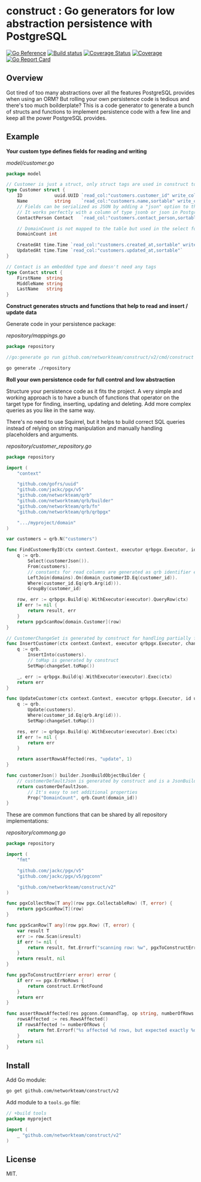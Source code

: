# construct : Go generators for low abstraction persistence with PostgreSQL

[![Go Reference](https://pkg.go.dev/badge/github.com/networkteam/construct/v2.svg)](https://pkg.go.dev/github.com/networkteam/construct/v2)
[![Build status](https://github.com/networkteam/construct/actions/workflows/test.yml/badge.svg?branch=v2)](https://github.com/networkteam/construct/actions/workflows/test.yml)
[![Coverage Status](https://coveralls.io/repos/github/networkteam/construct/badge.svg?branch=main)](https://coveralls.io/github/networkteam/construct?branch=main)
[![Coverage](https://codecov.io/gh/networkteam/construct/branch/v2/graph/badge.svg?token=Y0GHTB40GG)](https://codecov.io/gh/networkteam/construct)
[![Go Report Card](https://goreportcard.com/badge/github.com/networkteam/construct/v2)](https://goreportcard.com/report/github.com/networkteam/construct/v2)

## Overview

Got tired of too many abstractions over all the features PostgreSQL provides when using an ORM? But rolling your own persistence code is tedious and there's too much boilderplate?
This is a code generator to generate a bunch of structs and functions to implement persistence code with a few line and keep all the power PostgreSQL provides.

## Example

**Your custom type defines fields for reading and writing**

*model/customer.go*
```go
package model

// Customer is just a struct, only struct tags are used in construct to generate code (no struct embedding needed) 
type Customer struct {
	ID            uuid.UUID `read_col:"customers.customer_id" write_col:"customer_id"`
	Name          string    `read_col:"customers.name,sortable" write_col:"name"`
    // Fields can be serialized as JSON by adding a "json" option to the "write_col" tag.
    // It works perfectly with a column of type jsonb or json in PostgreSQL.
	ContactPerson Contact   `read_col:"customers.contact_person,sortable" write_col:"contact_person,json"`

	// DomainCount is not mapped to the table but used in the select for reading an aggregate count
	DomainCount int

	CreatedAt time.Time `read_col:"customers.created_at,sortable" write_col:"created_at"`
	UpdatedAt time.Time `read_col:"customers.updated_at,sortable"`
}

// Contact is an embedded type and doesn't need any tags
type Contact struct {
	FirstName  string
	MiddleName string
	LastName   string
}
```

**Construct generates structs and functions that help to read and insert / update data**

Generate code in your persistence package:

*repository/mappings.go*
```go
package repository

//go:generate go run github.com/networkteam/construct/v2/cmd/construct my/project/model
```

```bash
go generate ./repository
```

**Roll your own persistence code for full control and low abstraction**

Structure your persistence code as it fits the project. A very simple and working approach is to have a bunch of
functions that operator on the target type for finding, inserting, updating and deleting. Add more complex queries
as you like in the same way. 

There's no need to use Squirrel, but it helps to build correct SQL queries instead of relying on string manipulation
and manually handling placeholders and arguments.

*repository/customer_repository.go*
```go
package repository

import (
	"context"

	"github.com/gofrs/uuid"
	"github.com/jackc/pgx/v5"
	"github.com/networkteam/qrb"
	"github.com/networkteam/qrb/builder"
	"github.com/networkteam/qrb/fn"
	"github.com/networkteam/qrb/qrbpgx"

	".../myproject/domain"
)

var customers = qrb.N("customers")

func FindCustomerByID(ctx context.Context, executor qrbpgx.Executor, id uuid.UUID) (domain.Customer, error) {
	q := qrb.
		Select(customerJson()).
		From(customers).
		// constants for read columns are generated as qrb identifier expressions by construct
		LeftJoin(domains).On(domain_customerID.Eq(customer_id)).
		Where(customer_id.Eq(qrb.Arg(id))).
		GroupBy(customer_id)

	row, err := qrbpgx.Build(q).WithExecutor(executor).QueryRow(ctx)
	if err != nil {
		return result, err
	}
	return pgxScanRow[domain.Customer](row)
}

// CustomerChangeSet is generated by construct for handling partially filled models
func InsertCustomer(ctx context.Context, executor qrbpgx.Executor, changeSet CustomerChangeSet) error {
	q := qrb.
		InsertInto(customers).
		// toMap is generated by construct 
		SetMap(changeSet.toMap())

	_, err := qrbpgx.Build(q).WithExecutor(executor).Exec(ctx)
	return err
}

func UpdateCustomer(ctx context.Context, executor qrbpgx.Executor, id uuid.UUID, changeSet CustomerChangeSet) error {
	q := qrb.
		Update(customers).
		Where(customer_id.Eq(qrb.Arg(id))).
		SetMap(changeSet.toMap())

	res, err := qrbpgx.Build(q).WithExecutor(executor).Exec(ctx)
	if err != nil {
		return err
	}

	return assertRowsAffected(res, "update", 1)
}

func customerJson() builder.JsonBuildObjectBuilder {
	// customerDefaultJson is generated by construct and is a JsonBuildObjectBuilder that can be further modified (immutable)
	return customerDefaultJson.
		// It's easy to set additional properties
		Prop("DomainCount", qrb.Count(domain_id))
}
```

These are common functions that can be shared by all repository implementations:

*repository/commong.go*
```go
package repository

import (
	"fmt"

	"github.com/jackc/pgx/v5"
	"github.com/jackc/pgx/v5/pgconn"

	"github.com/networkteam/construct/v2"
)

func pgxCollectRow[T any](row pgx.CollectableRow) (T, error) {
	return pgxScanRow[T](row)
}

func pgxScanRow[T any](row pgx.Row) (T, error) {
	var result T
	err := row.Scan(&result)
	if err != nil {
		return result, fmt.Errorf("scanning row: %w", pgxToConstructErr(err))
	}
	return result, nil
}

func pgxToConstructErr(err error) error {
	if err == pgx.ErrNoRows {
		return construct.ErrNotFound
	}
	return err
}

func assertRowsAffected(res pgconn.CommandTag, op string, numberOfRows int64) error {
	rowsAffected := res.RowsAffected()
	if rowsAffected != numberOfRows {
		return fmt.Errorf("%s affected %d rows, but expected exactly %d", op, rowsAffected, numberOfRows)
	}
	return nil
}
```

## Install

Add Go module:

```bash
go get github.com/networkteam/construct/v2
```

Add module to a `tools.go` file:

```go
// +build tools
package myproject

import (
    _ "github.com/networkteam/construct/v2"
)
```

## License

MIT.

